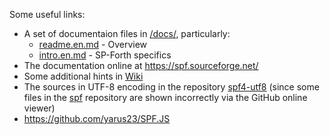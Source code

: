 Some useful links:
  - A set of documentaion files in [/docs/](https://github.com/rufig/spf/tree/master/docs), particularly:
    - [readme.en.md](https://github.com/rufig/spf/blob/master/docs/readme.en.md) - Overview
    - [intro.en.md](https://github.com/rufig/spf/blob/master/docs/intro.en.md) - SP-Forth specifics
  - The documentation online at https://spf.sourceforge.net/
  - Some additional hints in [Wiki](https://github.com/rufig/spf/wiki)
  - The sources in UTF-8 encoding in the repository [spf4-utf8](https://github.com/rufig/spf4-utf8)
    (since some files in the [spf](https://github.com/rufig/spf) repository
    are shown incorrectly via the GitHub online viewer)
  - https://github.com/yarus23/SPF.JS
